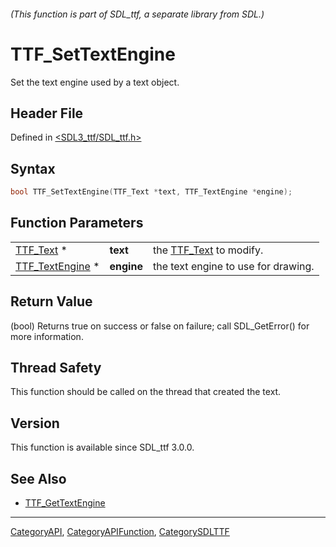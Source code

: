 ###### (This function is part of SDL_ttf, a separate library from SDL.)
# TTF_SetTextEngine

Set the text engine used by a text object.

## Header File

Defined in [<SDL3_ttf/SDL_ttf.h>](https://github.com/libsdl-org/SDL_ttf/blob/main/include/SDL3_ttf/SDL_ttf.h)

## Syntax

```c
bool TTF_SetTextEngine(TTF_Text *text, TTF_TextEngine *engine);
```

## Function Parameters

|                                    |            |                                     |
| ---------------------------------- | ---------- | ----------------------------------- |
| [TTF_Text](TTF_Text) *             | **text**   | the [TTF_Text](TTF_Text) to modify. |
| [TTF_TextEngine](TTF_TextEngine) * | **engine** | the text engine to use for drawing. |

## Return Value

(bool) Returns true on success or false on failure; call SDL_GetError() for
more information.

## Thread Safety

This function should be called on the thread that created the text.

## Version

This function is available since SDL_ttf 3.0.0.

## See Also

- [TTF_GetTextEngine](TTF_GetTextEngine)

----
[CategoryAPI](CategoryAPI), [CategoryAPIFunction](CategoryAPIFunction), [CategorySDLTTF](CategorySDLTTF)

